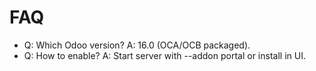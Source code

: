 # FAQ

- Q: Which Odoo version? A: 16.0 (OCA/OCB packaged).
- Q: How to enable? A: Start server with --addon portal or install in UI.
